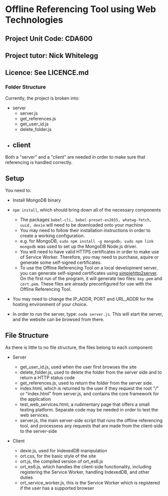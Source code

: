 # Offline Referencing Tool using Web Technologies

## Project Unit Code: CDA600

## Project tutor: Nick Whitelegg

## Licence: See LICENCE.md


### Folder Structure
Currently, the project is broken into:
- server
  - server.js
  - get_references.js
  - get_user_id.js
  - delete_folder.js
- client
  - 

Both a "server" and a "client" are needed in order to make sure that referencing is handled correctly.

## Setup
You need to:
  - Install MongoDB binary
  - `npm install`, which should bring down all of the necessary components
    - The packages `babel-cli, babel-preset-es2015, whatwg-fetch, uuid, dexie` will need to be downloaded onto your machine
    - You may need to follow their installation instructions in order to
      create a working configuration.
    - e.g. for MongoDB, `sudo npm install -g mongodb; sudo npm link mongodb` was used to set up the MongoDB Node.js driver.
    - You will need to have valid HTTPS certificates in order to make use of Service Worker. Therefore, you may need to purchase, aquire or generate some self-signed certificates.
    - To use the Offline Referencing Tool on a local development server, you can
      generate self-signed certificates using [simplehttp2server](https://github.com/GoogleChrome/simplehttp2server/releases).
      On the first run of the program, it will generate two files: `key.pem` and `cert.pem`. These files are already preconfigured for use with the Offline Referencing Tool.
  - You may need to change the IP_ADDR, PORT and URL_ADDR for the hosting environment of your choice.
    
  - In order to run the server, type: `node server.js`. This will start the server, 
    and the website can be browsed from there.

## File Structure
As there is little to no file structure, the files belong to each component:
- Server
  - get_user_id.js, used when the user first browses the site
  - delete_folder.js, used to delete the folder from the server side and to
    return a HTTP status code
  - get_references.js, used to return the folder from the server side.
  - index.html, which is returned to the user if they request the root "/" or "index.html" from server.js, and contains the core framework for the application
  - test_web_services.html, a rudimentary page that offers a small testing platform. Separate code may be needed in order to test the web services.
  - server.js, the main server-side script that runs the offline referencing tool, and processess any requests that are made from the client-side to the server-side

- Client
  - dexie.js, used for IndexedDB manipulation
  - ort.css, for the basic style of the site
  - ort.js, the compiled version of ort_es6.js
  - ort_es6.js, which handles the client-side functionality, including registering the Service Worker, handling IndexedDB, and other duties
  - ort_service_worker.js, this is the Service Worker which is registered if the user has a supported browser

